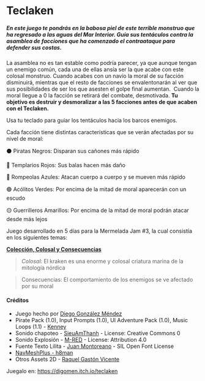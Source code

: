 <h1>Teclaken</h1>
<h5>En este juego te pondrás en la babosa piel de este terrible monstruo que ha regresado a las aguas del Mar Interior. Guía sus tentáculos contra la asamblea de facciones que ha comenzado el contraataque para defender sus costas.</h5>
<p>La asamblea no es tan estable como podría parecer, ya que aunque tengan un enemigo común, cada una de ellas ansía ser la que acabe con este colosal monstruo. Cuando acabes con un navío la moral de su facción disminuirá, mientras que el resto de facciones se envalentonarán&nbsp;al ver que sus posibilidades de ser los que asesten el golpe final aumentan. &nbsp;Cuando la moral llegue a 0 la facción se retirará del combate, desmotivada. <strong>Tu objetivo es destruir y desmoralizar a las 5 facciones antes de que acaben con el Teclaken.</strong><br></p>
<p>Usa tu teclado para guiar los tentáculos hacia los barcos enemigos. <br></p>
<p>Cada facción tiene distintas características que se verán afectadas por su nivel de moral:<br></p>
<p>⚫ Piratas Negros: Disparan sus cañones más rápido <br></p>
<p>🔴 Templarios Rojos: Sus balas hacen más daño<br></p>
<p>🔵 Rompeolas Azules: Atacan&nbsp;cuerpo&nbsp;a&nbsp;cuerpo y&nbsp;se&nbsp;mueven&nbsp;más&nbsp;rápido</p>
<p>🟢 Acólitos Verdes: Por encima de la mitad de moral aparecerán con un escudo<br></p>
<p>🟡 Guerrilleros Amarillos: Por encima de la mitad de moral podrán atacar desde más lejos<br></p>
<p>Juego desarrollado en 5 días para la Mermelada Jam #3, la cual consistía en los siguientes temas:</p>
<p><u><strong>Colección, Colosal y Consecuencias</strong></u></p>
<blockquote><em>Colosal</em>:&nbsp;El kraken es una enorme y colosal criatura marina de la mitología nórdica</blockquote>
<blockquote>Consecuencias: El comportamiento de los enemigos se ve afectado por su moral</blockquote>
<h4>Créditos</h4>
<ul><li>Juego hecho por <a href="https://digomen.itch.io" target="_blank">Diego González Méndez</a></li><li>Pirate Pack (1.0), Input Prompts (1.0), UI Adventure Pack (1.0), Music Loops (1.1) - <a href="https://kenney.nl/" target="_blank">Kenney</a></li><li>Sonido chapoteo - <a href="https://freesound.org/people/SieuAmThanh/sounds/676380/" target="_blank">SieuAmThanh</a> - License: Creative Commons 0</li><li>Sonido Explosión - <a href="https://freesound.org/s/183869" target="_blank">M-RED</a> - License: Attribution 4.0</li><li>Fuente Texto Lilita - <a href="mailto:juan@remolacha.biz" target="_blank">Juan Montoreano</a> - SIL Open Font License</li><li><a href="https://github.com/h8man/NavMeshPlus" target="_blank">NavMeshPlus - h8man</a></li><li>Otros Assets 2D - <a href="https://rgastonv.itch.io/" target="_blank">Raquel Gastón Vicente<br></a></li></ul>

Juegalo en: https://digomen.itch.io/teclaken

